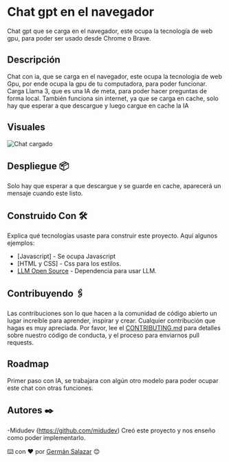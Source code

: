 # Chat gpt en el navegador

Chat gpt que se carga en el navegador, este ocupa la tecnología de web gpu, para poder ser usado desde Chrome o Brave.

## Descripción

Chat con ia, que se carga en el navegador, este ocupa la tecnologia de web Gpu, por ende ocupa la gpu de tu computadora, para poder funcionar. Carga Llama 3, que es una IA de meta, para poder hacer preguntas de forma local. También funciona sin internet, ya que se carga en cache, solo hay que esperar  a que descargue y luego cargue en cache la IA

## Visuales

![Chat cargado](https://i.ibb.co/WBxVBgT/cargado.jpg)

## Despliegue 📦

Solo hay que esperar a que descargue y se guarde en cache, aparecerá un mensaje cuando este listo.

## Construido Con 🛠️

Explica qué tecnologías usaste para construir este proyecto. Aquí algunos ejemplos:

- [Javascript] - Se ocupa Javascript
- [HTML y CSS] - Css para los estilos.
- [LLM Open Source](https://github.com/mlc-ai/web-llm) - Dependencia para usar LLM.

## Contribuyendo 🖇️

Las contribuciones son lo que hacen a la comunidad de código abierto un lugar increíble para aprender, inspirar y crear. Cualquier contribución que hagas es muy apreciada. Por favor, lee el [CONTRIBUTING.md](https://gist.github.com/brayandiazc/xxxxxx) para detalles sobre nuestro código de conducta, y el proceso para enviarnos pull requests.

## Roadmap

Primer paso con IA, se trabajara con algún otro modelo para poder ocupar este chat con otras funciones.

## Autores ✒️

-Midudev (https://github.com/midudev) Creó este proyecto y nos enseño como poder implementarlo.


⌨️ con ❤️ por [Germán Salazar](https://github.com/yermans01) 😊
